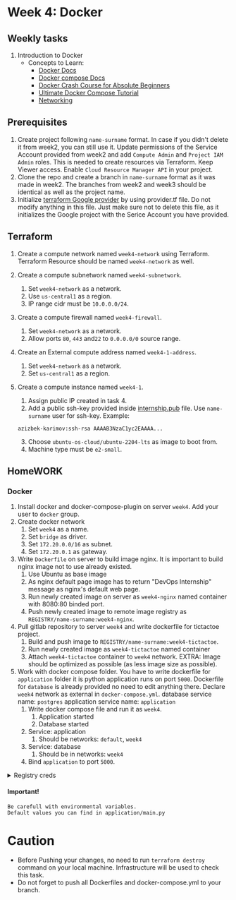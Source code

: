 # Week 4: Docker
## Weekly tasks
1. Introduction to Docker 
    * Concepts to Learn:
        * [Docker Docs](https://docs.docker.com/)
        * [Docker compose Docs](https://docs.docker.com/compose/)
        * [Docker Crash Course for Absolute Beginners](https://youtu.be/pg19Z8LL06w?si=TAve162Q5pLZZnN0)
        * [Ultimate Docker Compose Tutorial](https://youtu.be/SXwC9fSwct8?si=a4TsO34R3ObTT8uZ)
        * [Networking](https://youtu.be/fBRgw5dyBd4?si=lXdkxBzxYOPMIlMM)
        

## Prerequisites
1. Create project following `name-surname` format. In case if you didn't delete it from week2, you can still use it. Update permissions of the Service Account provided from week2 and add `Compute Admin` and `Project IAM Admin` roles. This is needed to create resources via Terraform. Keep Viewer access. Enable `Cloud Resource Manager API` in your project.  
2. Clone the repo and create a branch in `name-surname` format as it was made in week2. The branches from week2 and week3 should be identical as well as the project name. 
3. Initialize [terraform Google provider](https://registry.terraform.io/providers/hashicorp/google/latest/docs) by using provider.tf file. Do not modify anything in this file. Just make sure not to delete this file, as it initializes the Google project with the Serice Account you have provided. 

## Terraform
1. Create a compute network named `week4-network` using Terraform. Terraform Resource should be named `week4-network` as well. 
2. Create a compute subnetwork named `week4-subnetwork`. 
   1. Set `week4-network` as a network.
   2. Use `us-central1` as a region. 
   3. IP range cidr must be `10.0.0.0/24`. 
3. Create a compute firewall named `week4-firewall`. 
   1. Set `week4-network` as a network.
   2. Allow ports `80`, `443` and`22` to `0.0.0.0/0` source range.
4. Create an External compute address named `week4-1-address`. 
   1. Set `week4-network` as a network.
   2. Set `us-central1` as a region.
5. Create a compute instance named `week4-1`. 
   1. Assign public IP created in task 4. 
   2. Add a public ssh-key provided inside [internship.pub](./internship.pub) file. Use `name-surname` user for ssh-key. Example:
   ```
   azizbek-karimov:ssh-rsa AAAAB3NzaC1yc2EAAAA...
   ```

   3. Choose `ubuntu-os-cloud/ubuntu-2204-lts` as image to boot from. 
   4. Machine type must be `e2-small`. 

## HomeWORK
### Docker
1. Install docker and docker-compose-plugin on server `week4`. Add your user to `docker` group. 
2. Create docker network
    1. Set `week4` as a name.
    2. Set `bridge` as driver.
    3. Set `172.20.0.0/16` as subnet.
    4. Set `172.20.0.1` as gateway.
3. Write `Dockerfile` on server to build image nginx. It is important to build nginx image not to use already existed. 
    1. Use Ubuntu as base image
    2. As nginx default page image has to return "DevOps Internship" message as nginx's default web page.
    3. Run newly created image on server as `week4-nginx` named container with 8080:80 binded port.
    4. Push newly created image to remote image registry as `REGISTRY/name-surname:week4-nginx`.    
4. Pull gitlab repository to server `week4` and write dockerfile for tictactoe project.
    1. Build and push image to `REGISTRY/name-surname:week4-tictactoe`.
    2. Run newly created image as `week4-tictactoe` named container 
    3. Attach `week4-tictactoe` container to `week4` network.
    EXTRA: Image should be optimized as possible (as less image size as possible).
5. Work with docker compose folder. You have to write dockerfile for `application` folder it is python application runs on port `5000`. Dockerfile for `database` is already provided no need to edit anything there. Declare `week4` network as external in `docker-compose.yml`.
    database service name: `postgres`
    application service name: `application`
    1. Write docker compose file and run it as `week4`.
       1. Application started
       2. Database started
    2. Service: application
       1. Should be networks: `default`, `week4`
    3. Service: database
       1. Should be in networks: `week4`
    4. Bind `application` to port `5000`.

<details>
<summary>Registry creds</summary>
    
    login: [USERNAME]
    password: [REDACTED]
</details>

#### Important!
    Be carefull with environmental variables. 
    Default values you can find in application/main.py 
    

# Caution
- Before Pushing your changes, no need to run `terraform destroy` command on your local machine. Infrastructure will be used to check this task.
- Do not forget to push all Dockerfiles and docker-compose.yml to your branch.